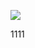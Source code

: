 ﻿[![](https://www.herokucdn.com/deploy/button.png)](https://heroku.com/deploy?template=https://github.com/erewwr37rj/fdhnd.git)


1111